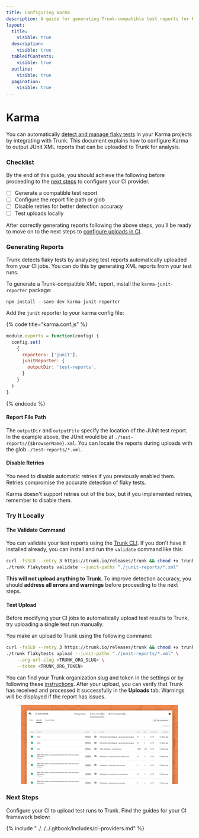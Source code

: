 ```yaml
---
title: Configuring karma
description: A guide for generating Trunk-compatible test reports for Karma tests
layout:
  title:
    visible: true
  description:
    visible: true
  tableOfContents:
    visible: true
  outline:
    visible: true
  pagination:
    visible: true
---
```


# Karma

You can automatically [detect and manage flaky tests](../../detection.md) in your Karma projects by integrating with Trunk. This document explains how to configure Karma to output JUnit XML reports that can be uploaded to Trunk for analysis.

### Checklist

By the end of this guide, you should achieve the following before proceeding to the [next steps](karma.md#next-step) to configure your CI provider.

* [ ] Generate a compatible test report
* [ ] Configure the report file path or glob
* [ ] Disable retries for better detection accuracy
* [ ] Test uploads locally

After correctly generating reports following the above steps, you'll be ready to move on to the next steps to [configure uploads in CI](../ci-providers/).

### Generating Reports

Trunk detects flaky tests by analyzing test reports automatically uploaded from your CI jobs. You can do this by generating XML reports from your test runs.

To generate a Trunk-compatible XML report, install the `karma-junit-reporter` package:

```shell
npm install --save-dev karma-junit-reporter
```

Add the `junit` reporter to your karma config file:

{% code title="karma.conf.js" %}
```javascript
module.exports = function(config) {
  config.set(
    {
      reporters: ['junit'],
      junitReporter: {
        outputDir: 'test-reports',
      }
    }
  )
}
```
{% endcode %}

#### Report File Path

The `outputDir` and `outputFile` specify the location of the JUnit test report. In the example above, the JUnit would be at `./test-reports/{$browserName}.xml`. You can locate the reports during uploads with the glob `./test-reports/*.xml`.

#### Disable Retries

You need to disable automatic retries if you previously enabled them. Retries compromise the accurate detection of flaky tests.

Karma doesn't support retries out of the box, but if you implemented retries, remember to disable them.

### Try It Locally

#### The Validate Command

You can validate your test reports using the [Trunk CLI](../../uploader.md). If you don't have it installed already, you can install and run the `validate` command like this:

```sh
curl -fsSLO --retry 3 https://trunk.io/releases/trunk && chmod +x trunk
./trunk flakytests validate --junit-paths "./junit-reports/*.xml"
```

**This will not upload anything to Trunk**. To improve detection accuracy, you should **address all errors and warnings** before proceeding to the next steps.

#### Test Upload

Before modifying your CI jobs to automatically upload test results to Trunk, try uploading a single test run manually.

You make an upload to Trunk using the following command:

```sh
curl -fsSLO --retry 3 https://trunk.io/releases/trunk && chmod +x trunk
./trunk flakytests upload --junit-paths "./junit-reports/*.xml" \
    --org-url-slug <TRUNK_ORG_SLUG> \
    --token <TRUNK_ORG_TOKEN>
```

You can find your Trunk organization slug and token in the settings or by following these [instructions](https://docs.trunk.io/flaky-tests/get-started/ci-providers/otherci#id-1.-store-a-trunk_token-secret-in-your-ci-system). After your upload, you can verify that Trunk has received and processed it successfully in the **Uploads** tab. Warnings will be displayed if the report has issues.

<figure><picture><source srcset="../../../.gitbook/assets/data-uploads-dark.png" media="(prefers-color-scheme: dark)"><img src="../../../.gitbook/assets/data-uploads-light.png" alt=""></picture><figcaption></figcaption></figure>

### Next Steps

Configure your CI to upload test runs to Trunk. Find the guides for your CI framework below:

{% include "../../../.gitbook/includes/ci-providers.md" %}

